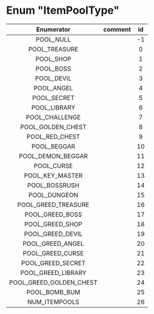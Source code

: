 # Enum "ItemPoolType"
|Enumerator|comment|id|
|:--:|:--:|:--:|
| POOL_NULL |  | -1 |
| POOL_TREASURE |  | 0 |
| POOL_SHOP |  | 1 |
| POOL_BOSS |  | 2 |
| POOL_DEVIL |  | 3 |
| POOL_ANGEL |  | 4 |
| POOL_SECRET |  | 5 |
| POOL_LIBRARY |  | 6 |
| POOL_CHALLENGE |  | 7 |
| POOL_GOLDEN_CHEST |  | 8 |
| POOL_RED_CHEST |  | 9 |
| POOL_BEGGAR |  | 10 |
| POOL_DEMON_BEGGAR |  | 11 |
| POOL_CURSE |  | 12 |
| POOL_KEY_MASTER |  | 13 |
| POOL_BOSSRUSH |  | 14 |
| POOL_DUNGEON |  | 15 |
| POOL_GREED_TREASURE |  | 16 |
| POOL_GREED_BOSS |  | 17 |
| POOL_GREED_SHOP |  | 18 |
| POOL_GREED_DEVIL |  | 19 |
| POOL_GREED_ANGEL |  | 20 |
| POOL_GREED_CURSE |  | 21 |
| POOL_GREED_SECRET |  | 22 |
| POOL_GREED_LIBRARY |  | 23 |
| POOL_GREED_GOLDEN_CHEST |  | 24 |
| POOL_BOMB_BUM |  | 25 |
| NUM_ITEMPOOLS |  | 26 |